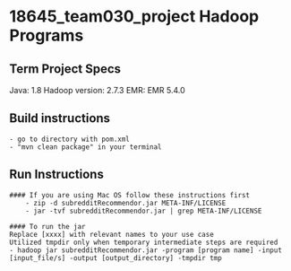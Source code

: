 # 18645_team030_project Hadoop Programs

## Term Project Specs

Java: 1.8
Hadoop version: 2.7.3
EMR: EMR 5.4.0


## Build instructions
	- go to directory with pom.xml
	- "mvn clean package" in your terminal


## Run Instructions

    #### If you are using Mac OS follow these instructions first
        - zip -d subredditRecommendor.jar META-INF/LICENSE
        - jar -tvf subredditRecommendor.jar | grep META-INF/LICENSE

    #### To run the jar
    Replace [xxxx] with relevant names to your use case
    Utilized tmpdir only when temporary intermediate steps are required
    - hadoop jar subredditRecommendor.jar -program [program name] -input [input_file/s] -output [output_directory] -tmpdir tmp